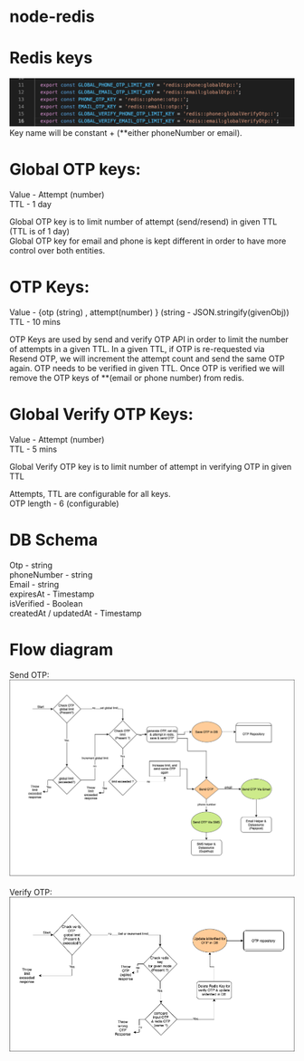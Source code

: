 # node-redis


# Redis keys

![OTP Constants](/public/images/otp_constant.png)
Key name will be constant + (**either phoneNumber or email).

# Global OTP keys:

Value - Attempt (number)<br />
TTL - 1 day

Global OTP key is to limit number of attempt (send/resend) in given TTL (TTL is of 1 day)<br />
Global OTP key for email and phone is kept different in order to have more control over both entities. <br />

# OTP Keys:

Value - {otp (string) , attempt(number) } (string - JSON.stringify(givenObj))<br />
TTL - 10 mins<br />

OTP Keys are used by send and verify OTP API in order to limit the number of attempts in a given TTL.
In a given TTL, if OTP is re-requested via Resend OTP, we will increment the attempt count and send the same OTP again.
OTP needs to be verified in given TTL. Once OTP is verified we will remove the OTP keys of **(email or phone number) from redis.

# Global Verify OTP Keys:

Value - Attempt (number)<br />
TTL - 5 mins<br />

Global Verify OTP key is to limit number of attempt in verifying OTP in given TTL <br />

Attempts, TTL are configurable for all keys.<br />
OTP length - 6 (configurable)<br />

# DB Schema

Otp - string<br />
phoneNumber - string<br />
Email - string<br />
expiresAt - Timestamp<br />
isVerified - Boolean<br />
createdAt / updatedAt - Timestamp<br />

# Flow diagram
 
Send OTP: 
![Send OTP](/public/images/node_redis_send_otp.png)

Verify OTP:
![Verify OTP](/public/images/node_redis_verify_otp.png)